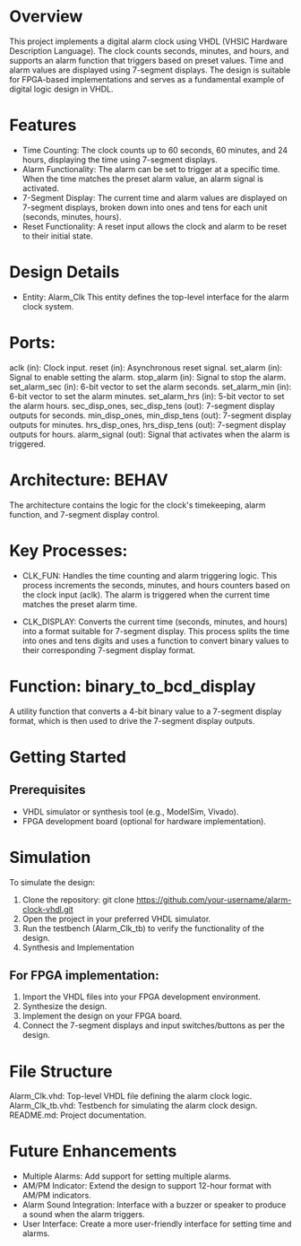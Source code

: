 # Overview
This project implements a digital alarm clock using VHDL (VHSIC Hardware Description Language). The clock counts seconds, minutes, and hours, and supports an alarm function that triggers based on preset values. Time and alarm values are displayed using 7-segment displays. The design is suitable for FPGA-based implementations and serves as a fundamental example of digital logic design in VHDL.

# Features
- Time Counting: The clock counts up to 60 seconds, 60 minutes, and 24 hours, displaying the time using 7-segment displays.
- Alarm Functionality: The alarm can be set to trigger at a specific time. When the time matches the preset alarm value, an alarm signal is activated.
- 7-Segment Display: The current time and alarm values are displayed on 7-segment displays, broken down into ones and tens for each unit (seconds, minutes, hours).
- Reset Functionality: A reset input allows the clock and alarm to be reset to their initial state.

# Design Details
- Entity: Alarm_Clk  This entity defines the top-level interface for the alarm clock system.

# Ports:
aclk (in): Clock input.
reset (in): Asynchronous reset signal.
set_alarm (in): Signal to enable setting the alarm.
stop_alarm (in): Signal to stop the alarm.
set_alarm_sec (in): 6-bit vector to set the alarm seconds.
set_alarm_min (in): 6-bit vector to set the alarm minutes.
set_alarm_hrs (in): 5-bit vector to set the alarm hours.
sec_disp_ones, sec_disp_tens (out): 7-segment display outputs for seconds.
min_disp_ones, min_disp_tens (out): 7-segment display outputs for minutes.
hrs_disp_ones, hrs_disp_tens (out): 7-segment display outputs for hours.
alarm_signal (out): Signal that activates when the alarm is triggered.

# Architecture: BEHAV
The architecture contains the logic for the clock's timekeeping, alarm function, and 7-segment display control.

# Key Processes:
- CLK_FUN: Handles the time counting and alarm triggering logic. This process increments the seconds, minutes, and hours counters based on the clock input (aclk). The alarm is triggered when the current time matches the preset alarm time.

- CLK_DISPLAY: Converts the current time (seconds, minutes, and hours) into a format suitable for 7-segment display. This process splits the time into ones and tens digits and uses a function to convert binary values to their corresponding 7-segment display format.

# Function: binary_to_bcd_display
A utility function that converts a 4-bit binary value to a 7-segment display format, which is then used to drive the 7-segment display outputs.

# Getting Started
## Prerequisites
- VHDL simulator or synthesis tool (e.g., ModelSim, Vivado).
- FPGA development board (optional for hardware implementation).

# Simulation
To simulate the design:

1. Clone the repository:
   git clone https://github.com/your-username/alarm-clock-vhdl.git
2. Open the project in your preferred VHDL simulator.
3. Run the testbench (Alarm_Clk_tb) to verify the functionality of the design.
4. Synthesis and Implementation

## For FPGA implementation:
1. Import the VHDL files into your FPGA development environment.
2. Synthesize the design.
3. Implement the design on your FPGA board.
4. Connect the 7-segment displays and input switches/buttons as per the design.

# File Structure
Alarm_Clk.vhd: Top-level VHDL file defining the alarm clock logic.
Alarm_Clk_tb.vhd: Testbench for simulating the alarm clock design.
README.md: Project documentation.

# Future Enhancements
- Multiple Alarms: Add support for setting multiple alarms.
- AM/PM Indicator: Extend the design to support 12-hour format with AM/PM indicators.
- Alarm Sound Integration: Interface with a buzzer or speaker to produce a sound when the alarm triggers.
- User Interface: Create a more user-friendly interface for setting time and alarms.
